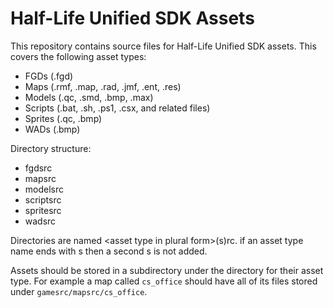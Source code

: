 # Half-Life Unified SDK Assets

This repository contains source files for Half-Life Unified SDK assets. This covers the following asset types:
* FGDs (.fgd)
* Maps (.rmf, .map, .rad, .jmf, .ent, .res)
* Models (.qc, .smd, .bmp, .max)
* Scripts (.bat, .sh, .ps1, .csx, and related files)
* Sprites (.qc, .bmp)
* WADs (.bmp)

Directory structure:
* fgdsrc
* mapsrc
* modelsrc
* scriptsrc
* spritesrc
* wadsrc
	
Directories are named &lt;asset type in plural form&gt;(s)rc. if an asset type name ends with s then a second s is not added.

Assets should be stored in a subdirectory under the directory for their asset type.
For example a map called `cs_office` should have all of its files stored under `gamesrc/mapsrc/cs_office`.

